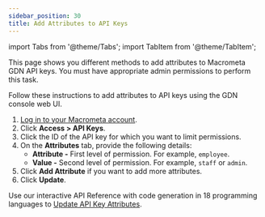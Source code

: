 ```yaml
---
sidebar_position: 30
title: Add Attributes to API Keys
---
```


import Tabs from '@theme/Tabs';
import TabItem from '@theme/TabItem';

This page shows you different methods to add attributes to Macrometa GDN API keys. You must have appropriate admin permissions to perform this task.

<Tabs groupId="operating-systems">
<TabItem value="console" label="Web Console">

Follow these instructions to add attributes to API keys using the GDN console web UI.

1. [Log in to your Macrometa account](https://auth-play.macrometa.io/).
1. Click **Access > API Keys**.
1. Click the ID of the API key for which you want to limit permissions.
1. On the **Attributes** tab, provide the following details:
    - **Attribute -** First level of permission. For example, `employee`.
    - **Value -** Second level of permission. For example, `staff` or `admin`.
1. Click **Add Attribute** if you want to add more attributes.
1. Click **Update**.

</TabItem>
<TabItem value="api" label="REST API">

Use our interactive API Reference with code generation in 18 programming languages to [Update API Key Attributes](https://www.macrometa.com/docs/api#/operations/UpdateTheAttributesForApiKey).

</TabItem>
</Tabs>
